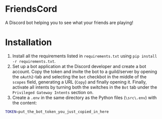# FriendsCord
A Discord bot helping you to see what your friends are playing!

# Installation
1. Install all the requirements listed in `requirements.txt` using `pip install -r requirements.txt`.
2. Set up a bot application at the Discord developer and create a bot account. Copy the token and invite the bot to a guild/server by opening the `oAuth2`-tab and selecting the `bot` checkbot in the middle of the `scopes` field, generating a URL (`Copy`) and finally opening it. Finally, activate all intents by turning both the switches in the `Bot` tab under the `Privileged Gateway Intents` section on.
3. Create a `.env` in the same directory as the Python files (`\src\.env`) with the content:
```bash
TOKEN=put_the_bot_token_you_just_copied_in_here
```
